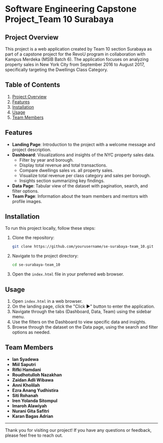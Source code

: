 # Software Engineering Capstone Project_Team 10 Surabaya

## Project Overview
This project is a web application created by Team 10 section Surabaya as part of a capstone project for the RevoU program in collaboration with Kampus Merdeka (MSIB Batch 6). The application focuses on analyzing property sales in New York City from September 2016 to August 2017, specifically targeting the Dwellings Class Category.

## Table of Contents
1. [Project Overview](#project-overview)
2. [Features](#features)
3. [Installation](#installation)
4. [Usage](#usage)
5. [Team Members](#team-members)
   

## Features
- **Landing Page**: Introduction to the project with a welcome message and project description.
- **Dashboard**: Visualizations and insights of the NYC property sales data.
  - Filter by year and borough.
  - Display total revenue and total transactions.
  - Compare dwellings sales vs. all property sales.
  - Visualize total revenue per class category and sales per borough.
  - Insights section summarizing key findings.
- **Data Page**: Tabular view of the dataset with pagination, search, and filter options.
- **Team Page**: Information about the team members and mentors with profile images.

## Installation
To run this project locally, follow these steps:

1. Clone the repository:
   ```sh
   git clone https://github.com/yourusername/se-surabaya-team_10.git
   ```
2. Navigate to the project directory:
   ```sh
   cd se-surabaya-team_10
   ```
3. Open the `index.html` file in your preferred web browser.

## Usage
1. Open `index.html` in a web browser.
2. On the landing page, click the "Click ►" button to enter the application.
3. Navigate through the tabs (Dashboard, Data, Team) using the sidebar menu.
4. Use the filters on the Dashboard to view specific data and insights.
5. Browse through the dataset on the Data page, using the search and filter options as needed.


## Team Members
- **Ian Syadewa** 
- **Miil Saputri** 
- **Rifki Hamdani** 
- **Roudhotulloh Nazakhan** 
- **Zaidan Adli Wibawa** 
- **Anni Kholilah** 
- **Ezra Anang Yudhistira** 
- **Siti Rohanah** 
- **Iren Yolanda Sitompul** 
- **Imaroh Alawiyah** 
- **Nurani Gita Safitri** 
- **Karan Bagas Adrian** 



---

Thank you for visiting our project! If you have any questions or feedback, please feel free to reach out.
